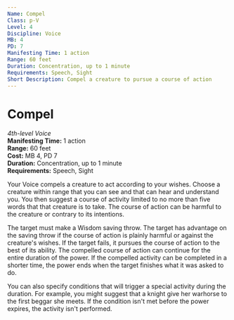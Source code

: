 ```yaml
---
Name: Compel
Class: p-V
Level: 4
Discipline: Voice
MB: 4
PD: 7
Manifesting Time: 1 action
Range: 60 feet
Duration: Concentration, up to 1 minute
Requirements: Speech, Sight
Short Description: Compel a creature to pursue a course of action
---
```

# Compel
*4th-level Voice*\
**Manifesting Time:** 1 action\
**Range:** 60 feet\
**Cost:** MB 4, PD 7\
**Duration:** Concentration, up to 1 minute\
**Requirements:** Speech, Sight

Your Voice compels a creature to act according
to your wishes. Choose a creature within range that you can see
and that can hear and understand you.
You then suggest a course of activity
limited to no more than five words that that creature is to
take. The course of action can be harmful to the creature
or contrary to its intentions.

The target must make a Wisdom saving throw. The target has
advantage on the saving throw if the course of action is plainly
harmful or against the creature's wishes. If the target fails,
it pursues the course of action to the best of its ability.
The compelled course of action can continue for the entire
duration of the power. If the compelled activity can be completed
in a shorter time, the power ends when the target finishes
what it was asked to do.

You can also specify conditions that will trigger a special
activity during the duration. For example, you might suggest
that a knight give her warhorse to the first beggar she meets.
If the condition isn't met before the power expires, the
activity isn't performed.
